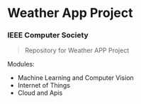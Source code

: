 # Weather App Project
### IEEE Computer Society

> Repository for Weather APP Project

Modules:
- Machine Learning and Computer Vision
- Internet of Things
- Cloud and Apis